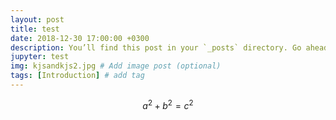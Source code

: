 ```yaml
---
layout: post
title: test
date: 2018-12-30 17:00:00 +0300
description: You’ll find this post in your `_posts` directory. Go ahead and edit it and re-build the site to see your changes. # Add post description (optional)
jupyter: test
img: kjsandkjs2.jpg # Add image post (optional)
tags: [Introduction] # add tag
---
```


$$a^2 + b^2 = c^2$$
